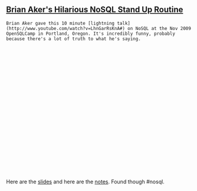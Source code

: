 ## [Brian Aker's Hilarious NoSQL Stand Up Routine](/blog/2009/11/25/brian-akers-hilarious-nosql-stand-up-routine.html)

    

    

    Brian Aker gave this 10 minute [lightning talk](http://www.youtube.com/watch?v=LhnGarRsKnA#) on NoSQL at the Nov 2009 OpenSQLCamp in Portland, Oregon. It's incredibly funny, probably because there's a lot of truth to what he's saying.    

<object width="425" height="344"><param name="movie" value="http://www.youtube.com/v/LhnGarRsKnA&amp;hl=en_US&amp;fs=1&amp;"><param name="allowFullScreen" value="true"><param name="allowscriptaccess" value="always"><embed src="http://www.youtube.com/v/LhnGarRsKnA&amp;hl=en_US&amp;fs=1&amp;" type="application/x-shockwave-flash" allowscriptaccess="always" allowfullscreen="true" width="425" height="344"></object>

Here are the [slides]( http://slidesha.re/d5GQv) and here are the [notes](http://www.opensqlcamp.org/Lightning_Talks#Brian_Aker_guide_to_No-SQL). Found though #nosql.

    